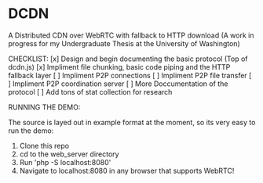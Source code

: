 DCDN
====

A Distributed CDN over WebRTC with fallback to HTTP download
(A work in progress for my Undergraduate Thesis at the University of Washington)

CHECKLIST:
[x] Design and begin documenting the basic protocol (Top of dcdn.js)
[x] Impliment file chunking, basic code piping and the HTTP fallback layer
[ ] Impliment P2P connections
[ ] Impliment P2P file transfer
[ ] Impliment P2P coordination server
[ ] More Doccumentation of the protocol
[ ] Add tons of stat collection for research


RUNNING THE DEMO:

The source is layed out in example format at the moment, so its very easy to run the demo:
1) Clone this repo
2) cd to the web_server directory
3) Run 'php -S localhost:8080'
4) Navigate to localhost:8080 in any browser that supports WebRTC!
